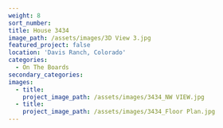 ```yaml
---
weight: 8
sort_number:
title: House 3434
image_path: /assets/images/3D View 3.jpg
featured_project: false
location: 'Davis Ranch, Colorado'
categories:
  - On The Boards
secondary_categories:
images:
  - title:
    project_image_path: /assets/images/3434_NW VIEW.jpg
  - title:
    project_image_path: /assets/images/3434_Floor Plan.jpg
---
```


